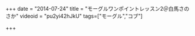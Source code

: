 +++
date = "2014-07-24"
title = "モーグルワンポイントレッスン2＠白馬さのさか"
videoid = "pu2yi42hJkU"
tags=["モーグル","コブ"]

+++
